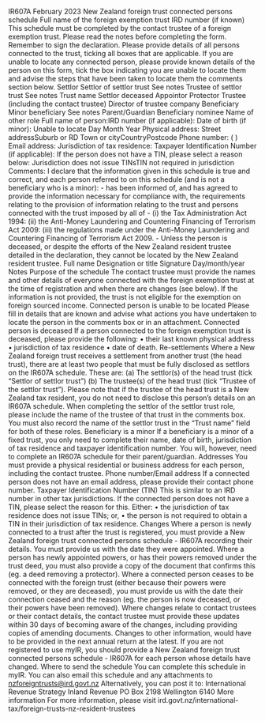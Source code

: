 IR607A February 2023 New Zealand foreign trust connected persons schedule Full name of the foreign exemption trust IRD number (if known) This schedule must be completed by the contact trustee of a foreign exemption trust. Please read the notes before completing the form. Remember to sign the declaration. Please provide details of all persons connected to the trust, ticking all boxes that are applicable. If you are unable to locate any connected person, please provide known details of the person on this form, tick the box indicating you are unable to locate them and advise the steps that have been taken to locate them the comments section below. Settlor Settlor of settlor trust See notes Trustee of settlor trust See notes Trust name Settlor deceased Appointor Protector Trustee (including the contact trustee) Director of trustee company Beneficiary Minor beneficiary See notes Parent/Guardian Beneficiary nominee Name of other role Full name of person:IRD number (if applicable): Date of birth (if minor): Unable to locate Day Month Year Physical address: Street addressSuburb or RD Town or cityCountryPostcode Phone number: ( ) Email address: Jurisdiction of tax residence: Taxpayer Identification Number (if applicable): If the person does not have a TIN, please select a reason below: Jurisdiction does not issue TINsTIN not required in jurisdiction Comments: I declare that the information given in this schedule is true and correct, and each person referred to on this schedule (and is not a beneficiary who is a minor): - has been informed of, and has agreed to provide the information necessary for compliance with, the requirements relating to the provision of information relating to the trust and persons connected with the trust imposed by all of - (i) the Tax Administration Act 1994: (ii) the Anti-Money Laundering and Countering Financing of Terrorism Act 2009: (iii) the regulations made under the Anti-Money Laundering and Countering Financing of Terrorism Act 2009. - Unless the person is deceased, or despite the efforts of the New Zealand resident trustee detailed in the declaration, they cannot be located by the New Zealand resident trustee. Full name Designation or title Signature Day/month/year Notes Purpose of the schedule The contact trustee must provide the names and other details of everyone connected with the foreign exemption trust at the time of registration and when there are changes (see below). If the information is not provided, the trust is not eligible for the exemption on foreign sourced income. Connected person is unable to be located Please fill in details that are known and advise what actions you have undertaken to locate the person in the comments box or in an attachment. Connected person is deceased If a person connected to the foreign exemption trust is deceased, please provide the following: • their last known physical address • jurisdiction of tax residence • date of death. Re-settlements Where a New Zealand foreign trust receives a settlement from another trust (the head trust), there are at least two people that must be fully disclosed as settlors on the IR607A schedule. These are: (a) The settlor(s) of the head trust (tick “Settlor of settlor trust”) (b) The trustee(s) of the head trust (tick “Trustee of the settlor trust”). Please note that if the trustee of the head trust is a New Zealand tax resident, you do not need to disclose this person’s details on an IR607A schedule. When completing the settlor of the settlor trust role, please include the name of the trustee of that trust in the comments box. You must also record the name of the settlor trust in the “Trust name” field for both of these roles. Beneficiary is a minor If a beneficiary is a minor of a fixed trust, you only need to complete their name, date of birth, jurisdiction of tax residence and taxpayer identification number. You will, however, need to complete an IR607A schedule for their parent/guardian. Addresses You must provide a physical residential or business address for each person, including the contact trustee. Phone number/Email address If a connected person does not have an email address, please provide their contact phone number. Taxpayer Identification Number (TIN) This is similar to an IRD number in other tax jurisdictions. If the connected person does not have a TIN, please select the reason for this. Either: • the jurisdiction of tax residence does not issue TINs; or, • the person is not required to obtain a TIN in their jurisdiction of tax residence. Changes Where a person is newly connected to a trust after the trust is registered, you must provide a New Zealand foreign trust connected persons schedule - IR607A recording their details. You must provide us with the date they were appointed. Where a person has newly appointed powers, or has their powers removed under the trust deed, you must also provide a copy of the document that confirms this (eg. a deed removing a protector). Where a connected person ceases to be connected with the foreign trust (either because their powers were removed, or they are deceased), you must provide us with the date their connection ceased and the reason (eg. the person is now deceased, or their powers have been removed). Where changes relate to contact trustees or their contact details, the contact trustee must provide these updates within 30 days of becoming aware of the changes, including providing copies of amending documents. Changes to other information, would have to be provided in the next annual return at the latest. If you are not registered to use myIR, you should provide a New Zealand foreign trust connected persons schedule - IR607A for each person whose details have changed. Where to send the schedule You can complete this schedule in myIR. You can also email this schedule and any attachments to nzforeigntrusts@ird.govt.nz Alternatively, you can post it to: International Revenue Strategy Inland Revenue PO Box 2198 Wellington 6140 More information For more information, please visit ird.govt.nz/international-tax/foreign-trusts-nz-resident-trustees